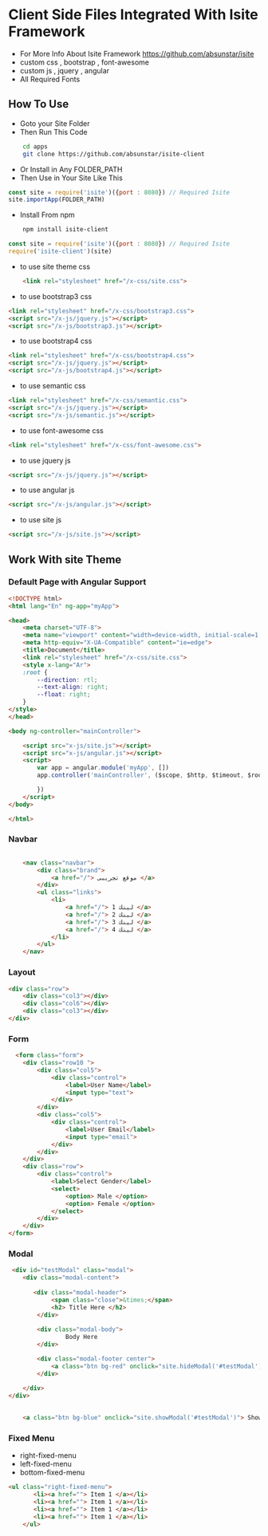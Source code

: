 # Client Side Files Integrated With Isite Framework

- For More Info About Isite Framework https://github.com/absunstar/isite
- custom css , bootstrap , font-awesome
- custom js , jquery , angular
- All Required Fonts

## How To Use

- Goto your Site Folder
- Then Run This Code
```sh
    cd apps
    git clone https://github.com/absunstar/isite-client
```

- Or Install in Any FOLDER_PATH
- Then Use in Your Site Like This
```js
const site = require('isite')({port : 8080}) // Required Isite
site.importApp(FOLDER_PATH)
```

- Install From npm
```sh
    npm install isite-client
```
```js
const site = require('isite')({port : 8080}) // Required Isite
require('isite-client')(site)
```

- to use site theme css

```html
    <link rel="stylesheet" href="/x-css/site.css">
```

- to use bootstrap3 css

```html
<link rel="stylesheet" href="/x-css/bootstrap3.css">
<script src="/x-js/jquery.js"></script>
<script src="/x-js/bootstrap3.js"></script>
```

- to use bootstrap4 css

```html
<link rel="stylesheet" href="/x-css/bootstrap4.css">
<script src="/x-js/jquery.js"></script>
<script src="/x-js/bootstrap4.js"></script>
```
- to use semantic css

```html
<link rel="stylesheet" href="/x-css/semantic.css">
<script src="/x-js/jquery.js"></script>
<script src="/x-js/semantic.js"></script>
```

- to use font-awesome css

```html
<link rel="stylesheet" href="/x-css/font-awesome.css">
```

- to use jquery js

```html
<script src="/x-js/jquery.js"></script>
```

- to use angular js

```html
<script src="/x-js/angular.js"></script>
```


- to use site js

```html
<script src="/x-js/site.js"></script>
```


## Work With site Theme


### Default Page with Angular Support

```html
<!DOCTYPE html>
<html lang="En" ng-app="myApp">

<head>
    <meta charset="UTF-8">
    <meta name="viewport" content="width=device-width, initial-scale=1.0">
    <meta http-equiv="X-UA-Compatible" content="ie=edge">
    <title>Document</title>
    <link rel="stylesheet" href="/x-css/site.css">
    <style x-lang="Ar">
    :root {
        --direction: rtl;
        --text-align: right;
        --float: right;
    }
</style>
</head>

<body ng-controller="mainController">

    <script src="x-js/site.js"></script>
    <script src="x-js/angular.js"></script>
    <script>
        var app = angular.module('myApp', [])
        app.controller('mainController', ($scope, $http, $timeout, $rootScope) => {

        })
    </script>
</body>

</html>

```

### Navbar

```html

    <nav class="navbar">
        <div class="brand">
            <a href="/"> موقع تجريبى </a>
        </div>  
        <ul class="links">
            <li>
                <a href="/"> لينك 1 </a>
                <a href="/"> لينك 2 </a>
                <a href="/"> لينك 3 </a>
                <a href="/"> لينك 4 </a>
            </li>
        </ul>
    </nav>

```

### Layout

```html
<div class="row">
    <div class="col3"></div>
    <div class="col6"></div>
    <div class="col3"></div>
</div>
```

### Form

```html
  <form class="form">
    <div class="row10 ">
        <div class="col5">
            <div class="control">
                <label>User Name</label>
                <input type="text">
            </div>
        </div>
        <div class="col5">
            <div class="control">
                <label>User Email</label>
                <input type="email">
            </div>
        </div>
    </div>
    <div class="row">
        <div class="control">
            <label>Select Gender</label>
            <select>
                <option> Male </option>
                <option> Female </option>
            </select>
        </div>
    </div>
</form>
```

### Modal

```html
 <div id="testModal" class="modal">
    <div class="modal-content">
       
       <div class="modal-header">
            <span class="close">&times;</span>
            <h2> Title Here </h2>
        </div>
        
        <div class="modal-body">
                Body Here
        </div>

        <div class="modal-footer center">
            <a class="btn bg-red" onclick="site.hideModal('#testModal')"> Close </a>
        </div>

    </div>
</div>
    
    
    <a class="btn bg-blue" onclick="site.showModal('#testModal')"> Show Test Modal </a>
```

### Fixed Menu

- right-fixed-menu
- left-fixed-menu
- bottom-fixed-menu

```html
<ul class="right-fixed-menu">
       <li><a href=""> Item 1 </a></li>
       <li><a href=""> Item 1 </a></li>
       <li><a href=""> Item 1 </a></li>
       <li><a href=""> Item 1 </a></li>
    </ul>
```